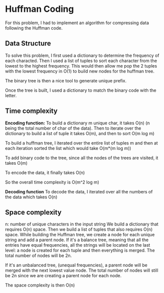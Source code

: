 # Huffman Coding

For this problem, I had to implement an algorithm for compressing data following the Huffman code.

## Data Structure

To solve this problem, I first used a dictionary to determine the frequency of each characted.
Then I used a list of tuples to sort each character from the lowest to the highest frequency.
This would then allow me pop the 2 tuples with the lowest frequency in O(1) to build new nodes for the huffman tree.

The binary tree is then a nice tool to generate unique prefix.

Once the tree is built, I used a dictionary to match the binary code with the letter. 

## Time complexity
**Encoding function:**
To build a dictionary m unique char, it takes O(n) (n being the total number of char of the data). 
Then to iterate over the dictionary to build a list of tuple it takes O(m), and then to sort O(m log m)

To build a huffman tree, I iterated over the entire list of tuples m and then at each iteration sorted the list which would take O(m*(m log m))

To add binary code to the tree, since all the nodes of the trees are visited, it takes O(m)

To encode the data, it finally takes O(n)

So the overall time complexity is O(m^2 log m)

**Decoding function**
To decode the data, I iterated over all the numbers of the data which takes O(n)



## Space complexity
n: number of unique characters in the input string
We build a dictionary that requires O(n) space.
Then we build a list of tuples that also requires O(n) space.
While building the Huffman tree, we create a node for each unique string and add a parent node.
If it's a balance tree, meaning that all the entries have equal frequencies, all the strings will be located on the last level: a node is created for each tuple and then everything is merged. The total number of nodes will be 2n. 

If it's an unbalanced tree, (unequal frequencies), a parent node will be merged with the next lowest value node. The total number of nodes will still be 2n since we are creating a parent node for each node.

The space complexity is then O(n)


